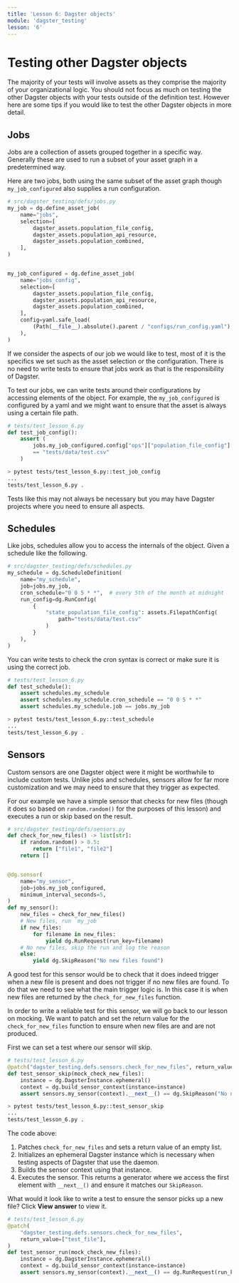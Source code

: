 ```yaml
---
title: 'Lesson 6: Dagster objects'
module: 'dagster_testing'
lesson: '6'
---
```


# Testing other Dagster objects

The majority of your tests will involve assets as they comprise the majority of your organizational logic. You should not focus as much on testing the other Dagster objects with your tests outside of the definition test. However here are some tips if you would like to test the other Dagster objects in more detail.

## Jobs

Jobs are a collection of assets grouped together in a specific way. Generally these are used to run a subset of your asset graph in a predetermined way.

Here are two jobs, both using the same subset of the asset graph though `my_job_configured` also supplies a run configuration.

```python
# src/dagster_testing/defs/jobs.py
my_job = dg.define_asset_job(
    name="jobs",
    selection=[
        dagster_assets.population_file_config,
        dagster_assets.population_api_resource,
        dagster_assets.population_combined,
    ],
)


my_job_configured = dg.define_asset_job(
    name="jobs_config",
    selection=[
        dagster_assets.population_file_config,
        dagster_assets.population_api_resource,
        dagster_assets.population_combined,
    ],
    config=yaml.safe_load(
        (Path(__file__).absolute().parent / "configs/run_config.yaml").open()
    ),
)
```

If we consider the aspects of our job we would like to test, most of it is the specifics we set such as the asset selection or the configuration. There is no need to write tests to ensure that jobs work as that is the responsibility of Dagster.

To test our jobs, we can write tests around their configurations by accessing elements of the object. For example, the `my_job_configured` is configured by a yaml and we might want to ensure that the asset is always using a certain file path.

```python
# tests/test_lesson_6.py
def test_job_config():
    assert (
        jobs.my_job_configured.config["ops"]["population_file_config"]["config"]["path"]
        == "tests/data/test.csv"
    )
```

```bash
> pytest tests/test_lesson_6.py::test_job_config
...
tests/test_lesson_6.py .                                                          [100%]
```

Tests like this may not always be necessary but you may have Dagster projects where you need to ensure all aspects.

## Schedules

Like jobs, schedules allow you to access the internals of the object. Given a schedule like the following.

```python
# src/dagster_testing/defs/schedules.py
my_schedule = dg.ScheduleDefinition(
    name="my_schedule",
    job=jobs.my_job,
    cron_schedule="0 0 5 * *",  # every 5th of the month at midnight
    run_config=dg.RunConfig(
        {
            "state_population_file_config": assets.FilepathConfig(
                path="tests/data/test.csv"
            )
        }
    ),
)
```

You can write tests to check the cron syntax is correct or make sure it is using the correct job.

```python
# tests/test_lesson_6.py
def test_schedule():
    assert schedules.my_schedule
    assert schedules.my_schedule.cron_schedule == "0 0 5 * *"
    assert schedules.my_schedule.job == jobs.my_job
```

```bash
> pytest tests/test_lesson_6.py::test_schedule
...
tests/test_lesson_6.py .                                                          [100%]
```

## Sensors

Custom sensors are one Dagster object were it might be worthwhile to include custom tests. Unlike jobs and schedules, sensors allow for far more customization and we may need to ensure that they trigger as expected.

For our example we have a simple sensor that checks for new files (though it does so based on `random.random()` for the purposes of this lesson) and executes a run or skip based on the result.

```python
# src/dagster_testing/defs/sensors.py
def check_for_new_files() -> list[str]:
    if random.random() > 0.5:
        return ["file1", "file2"]
    return []


@dg.sensor(
    name="my_sensor",
    job=jobs.my_job_configured,
    minimum_interval_seconds=5,
)
def my_sensor():
    new_files = check_for_new_files()
    # New files, run `my_job`
    if new_files:
        for filename in new_files:
            yield dg.RunRequest(run_key=filename)
    # No new files, skip the run and log the reason
    else:
        yield dg.SkipReason("No new files found")
```

A good test for this sensor would be to check that it does indeed trigger when a new file is present and does not trigger if no new files are found. To do that we need to see what the main trigger logic is. In this case it is when new files are returned by the `check_for_new_files` function.

In order to write a reliable test for this sensor, we will go back to our lesson on mocking. We want to patch and set the return value for the `check_for_new_files` function to ensure when new files are and are not produced.

First we can set a test where our sensor will skip.

```python
# tests/test_lesson_6.py
@patch("dagster_testing.defs.sensors.check_for_new_files", return_value=[])
def test_sensor_skip(mock_check_new_files):
    instance = dg.DagsterInstance.ephemeral()
    context = dg.build_sensor_context(instance=instance)
    assert sensors.my_sensor(context).__next__() == dg.SkipReason("No new files found")
```

```bash
> pytest tests/test_lesson_6.py::test_sensor_skip
...
tests/test_lesson_6.py .                                                          [100%]
```

The code above:

1. Patches `check_for_new_files` and sets a return value of an empty list.
2. Initializes an ephemeral Dagster instance which is necessary when testing aspects of Dagster that use the daemon.
3. Builds the sensor context using that instance.
4. Executes the sensor. This returns a generator where we access the first element with `__next__()` and ensure it matches our `SkipReason`.

What would it look like to write a test to ensure the sensor picks up a new file? Click **View answer** to view it.

```python {% obfuscated="true" %}
# tests/test_lesson_6.py
@patch(
    "dagster_testing.defs.sensors.check_for_new_files",
    return_value=["test_file"],
)
def test_sensor_run(mock_check_new_files):
    instance = dg.DagsterInstance.ephemeral()
    context = dg.build_sensor_context(instance=instance)
    assert sensors.my_sensor(context).__next__() == dg.RunRequest(run_key="test_file")
```